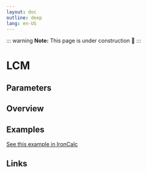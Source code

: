 ```yaml
---
layout: doc
outline: deep
lang: en-US
---
```


::: warning
**Note:** This page is under construction 🚧
:::

# LCM

## Parameters

## Overview

## Examples

[See this example in IronCalc](https://app.ironcalc.com/?filename=lcm)

## Links